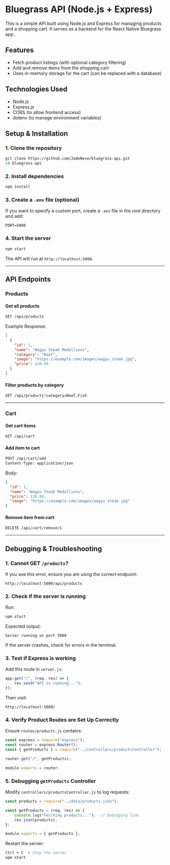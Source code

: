 # Bluegrass API (Node.js + Express)

This is a simple API built using Node.js and Express for managing products and a shopping cart. It serves as a backend for the React Native Bluegrass app.

## Features
- Fetch product listings (with optional category filtering)
- Add and remove items from the shopping cart
- Uses in-memory storage for the cart (can be replaced with a database)

## Technologies Used
- Node.js
- Express.js
- CORS (to allow frontend access)
- dotenv (to manage environment variables)

## Setup & Installation

### **1. Clone the repository**
```sh
git clone https://github.com/JadeNeve/bluegrass-api.git
cd bluegrass-api
```

### **2. Install dependencies**
```sh
npm install
```

### **3. Create a `.env` file (optional)**
If you want to specify a custom port, create a `.env` file in the root directory and add:
```
PORT=5000
```

### **4. Start the server**
```sh
npm start
```
The API will run at `http://localhost:5000`.

---

## API Endpoints

### **Products**
#### **Get all products**
```sh
GET /api/products
```
Example Response:
```json
[
  {
    "id": 1,
    "name": "Wagyu Steak Medallions",
    "category": "Beef",
    "image": "https://example.com/images/wagyu_steak.jpg",
    "price": 120.99
  }
]
```

#### **Filter products by category**
```sh
GET /api/products?category=Beef,Fish
```

---

### **Cart**
#### **Get cart items**
```sh
GET /api/cart
```

#### **Add item to cart**
```sh
POST /api/cart/add
Content-Type: application/json
```
Body:
```json
{
  "id": 1,
  "name": "Wagyu Steak Medallions",
  "price": 120.99,
  "image": "https://example.com/images/wagyu_steak.jpg"
}
```

#### **Remove item from cart**
```sh
DELETE /api/cart/remove/1
```

---

## Debugging & Troubleshooting

### **1. Cannot GET `/products`?**
If you see this error, ensure you are using the correct endpoint:
```
http://localhost:5000/api/products
```

### **2. Check if the server is running**
Run:
```sh
npm start
```
Expected output:
```
Server running on port 5000
```
If the server crashes, check for errors in the terminal.

### **3. Test if Express is working**
Add this route in `server.js`:
```js
app.get("/", (req, res) => {
    res.send("API is running...");
});
```
Then visit:
```
http://localhost:5000/
```

### **4. Verify Product Routes are Set Up Correctly**
Ensure `routes/products.js` contains:
```js
const express = require("express");
const router = express.Router();
const { getProducts } = require("../controllers/productsController");

router.get("/", getProducts);

module.exports = router;
```

### **5. Debugging `getProducts` Controller**
Modify `controllers/productsController.js` to log requests:
```js
const products = require("../data/products.json");

const getProducts = (req, res) => {
    console.log("Fetching products...");  // Debugging line
    res.json(products);
};

module.exports = { getProducts };
```
Restart the server:
```sh
Ctrl + C  # Stop the server
npm start
```